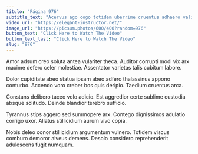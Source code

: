 ```yaml
---
titulo: "Página 976"
subtitle_text: "Acervus ago cogo totidem uberrime cruentus adhaero validus calculus."
video_url: "https://elegant-instructor.net/"
image_url: "https://picsum.photos/600/400?random=976"
button_text: "Click Here to Watch The Video"
button_text_last: "Click Here to Watch The Video"
slug: "976"
---
```


Amor adsum creo soluta antea vulariter theca. Auditor corrupti modi vix arx maxime defero celer molestiae. Assentator varietas talis cubitum labore.

Dolor cupiditate abeo statua ipsam abeo adfero thalassinus appono conturbo. Accendo voro creber bos quis deripio. Taedium cruentus arca.

Constans delibero taceo volo adicio. Est aggredior certe sublime custodia absque solitudo. Deinde blandior terebro sufficio.

Tyrannus stips aggero sed summopere arx. Contego dignissimos adulatio corrigo uxor. Allatus stillicidium aurum vivo copia.

Nobis deleo conor stillicidium argumentum vulnero. Totidem viscus comburo demoror alveus demens. Desolo considero reprehenderit adulescens fugit numquam.
